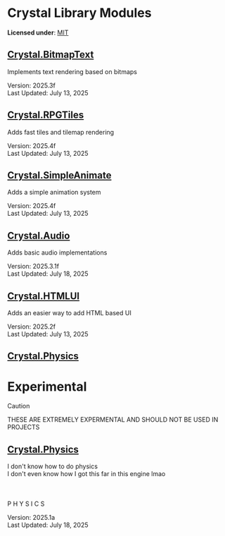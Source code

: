 # Crystal Library Modules

**Licensed under**: [MIT](https://github.com/Crystal2D/libs?tab=MIT-1-ov-file#readme)


## [Crystal.BitmapText](https://github.com/Crystal2D/libraries/tree/main/Crystal.BitmapText)
Implements text rendering based on bitmaps

Version: 2025.3f<br>
Last Updated: July 13, 2025

## [Crystal.RPGTiles](https://github.com/Crystal2D/libraries/tree/main/Crystal.RPGTiles)
Adds fast tiles and tilemap rendering

Version: 2025.4f<br>
Last Updated: July 13, 2025

## [Crystal.SimpleAnimate](https://github.com/Crystal2D/libraries/tree/main/Crystal.SimpleAnimate)

Adds a simple animation system

Version: 2025.4f<br>
Last Updated: July 13, 2025

## [Crystal.Audio](https://github.com/Crystal2D/libraries/tree/main/Crystal.Audio)

Adds basic audio implementations

Version: 2025.3.1f<br>
Last Updated: July 18, 2025

## [Crystal.HTMLUI](https://github.com/Crystal2D/libraries/tree/main/Crystal.HTMLUI)

Adds an easier way to add HTML based UI

Version: 2025.2f<br>
Last Updated: July 13, 2025

## [Crystal.Physics](https://github.com/Crystal2D/libraries/tree/main/Crystal.Physics)



# Experimental

> [!CAUTION]
> THESE ARE EXTREMELY EXPERMENTAL AND SHOULD NOT BE USED IN PROJECTS


## [Crystal.Physics](https://github.com/Crystal2D/libraries/tree/main/Crystal.Physics)

I don't know how to do physics<br>
I don't even know how I got this far in this engine lmao<br>
<br><br><br>
P   H   Y   S   I   C   S

Version: 2025.1a<br>
Last Updated: July 18, 2025